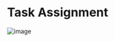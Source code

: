 # Task Assignment
![image](https://github.com/user-attachments/assets/f9f50186-4542-488b-8c32-78493636d1e5)




